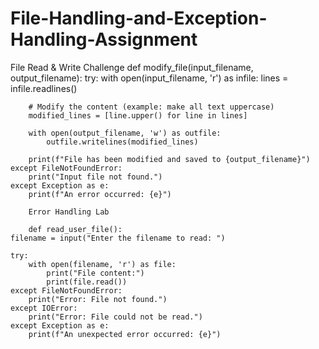 # File-Handling-and-Exception-Handling-Assignment
File Read & Write Challenge
def modify_file(input_filename, output_filename):
    try:
        with open(input_filename, 'r') as infile:
            lines = infile.readlines()

        # Modify the content (example: make all text uppercase)
        modified_lines = [line.upper() for line in lines]

        with open(output_filename, 'w') as outfile:
            outfile.writelines(modified_lines)

        print(f"File has been modified and saved to {output_filename}")
    except FileNotFoundError:
        print("Input file not found.")
    except Exception as e:
        print(f"An error occurred: {e}")

        Error Handling Lab 

        def read_user_file():
    filename = input("Enter the filename to read: ")

    try:
        with open(filename, 'r') as file:
            print("File content:")
            print(file.read())
    except FileNotFoundError:
        print("Error: File not found.")
    except IOError:
        print("Error: File could not be read.")
    except Exception as e:
        print(f"An unexpected error occurred: {e}")
